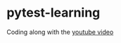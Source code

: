 # pytest-learning

Coding along with the [youtube video](https://youtu.be/cHYq1MRoyI0?si=-Vks7rZM6jZyJgT-)
